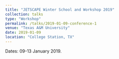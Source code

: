 ```yaml
---
title: "JETSCAPE Winter School and Workshop 2019"
collection: talks
type: "Workshop"
permalink: /talks/2019-01-09-conference-1
venue: "Texas A&M University"
date: 2019-01-09
location: "College Station, TX"
---
```


Dates: 09-13 January 2019.
